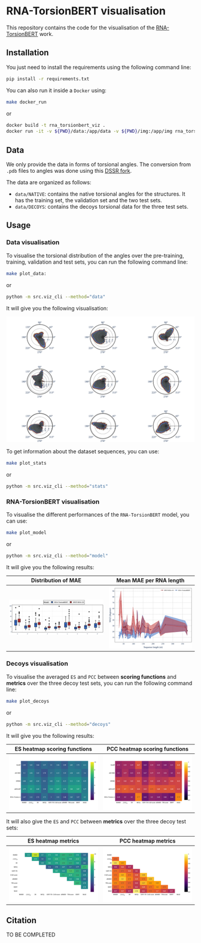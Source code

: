 # RNA-TorsionBERT visualisation

This repository contains the code for the visualisation of the [RNA-TorsionBERT](https://github.com/EvryRNA/RNA-TorsionBERT/tree/main) work. 

## Installation

You just need to install the requirements using the following command line:

```bash
pip install -r requirements.txt 
```

You can also run it inside a `Docker` using:
```bash
make docker_run
```
or 
```bash
docker build -t rna_torsionbert_viz .
docker run -it -v ${PWD}/data:/app/data -v ${PWD}/img:/app/img rna_torsionbert_viz
```

## Data

We only provide the data in forms of torsional angles. The conversion from `.pdb` files to angles was done using this [DSSR fork](https://github.com/EvryRNA/rna_angles_prediction_dssr).

The data are organized as follows:
- `data/NATIVE`: contains the native torsional angles for the structures. It has the training set, the validation set and the two test sets. 
- `data/DECOYS`: contains the decoys torsional data for the three test sets.


## Usage

### Data visualisation 

To visualise the torsional distribution of the angles over the pre-training, training, validation and test sets, you can run the following command line:

```bash
make plot_data:
```
or 
```bash
python -m src.viz_cli --method="data"
```

It will give you the following visualisation:

![](img/polar_distribution.png)

To get information about the dataset sequences, you can use:
```bash
make plot_stats
```
or 
```bash
python -m src.viz_cli --method="stats"
```


### RNA-TorsionBERT visualisation

To visualise the different performances of the `RNA-TorsionBERT` model, you can use: 

```bash
make plot_model
```
or 
```bash
python -m src.viz_cli --method="model"
```

It will give you the following results:

Distribution of MAE             |  Mean MAE per RNA length
:-------------------------:|:-------------------------:
![](img/mae_distribution_all_test.png)  |  ![](img/len_plot.png)


### Decoys visualisation

To visualise the averaged `ES` and `PCC` between **scoring functions** and **metrics** over the three decoy test sets, you can run the following command line:

```bash
make plot_decoys
```
or 
```bash
python -m src.viz_cli --method="decoys"
```
It will give you the following results:

ES heatmap scoring functions             |  PCC heatmap scoring functions
:-------------------------:|:-------------------------:
![](img/heatmap_energies_all_ES.png)  |  ![](img/heatmap_energies_all_PCC.png)

It will also give the `ES` and `PCC` between **metrics** over the three decoy test sets:

ES heatmap metrics             |  PCC heatmap metrics
:-------------------------:|:-------------------------:
![](img/heatmap_metrics_all_ES.png)  |  ![](img/heatmap_metrics_all_PCC.png)

## Citation

TO BE COMPLETED